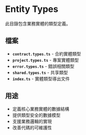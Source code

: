 # Entity Types

此目錄包含業務實體的類型定義。

## 檔案

- **`contract.types.ts`** - 合約實體類型
- **`project.types.ts`** - 專案實體類型
- **`error.types.ts`** - 錯誤相關類型
- **`shared.types.ts`** - 共享類型
- **`index.ts`** - 實體類型導出文件

## 用途

- 定義核心業務實體的數據結構
- 提供類型安全的數據模型
- 支援業務邏輯的實現
- 改善代碼的可維護性


